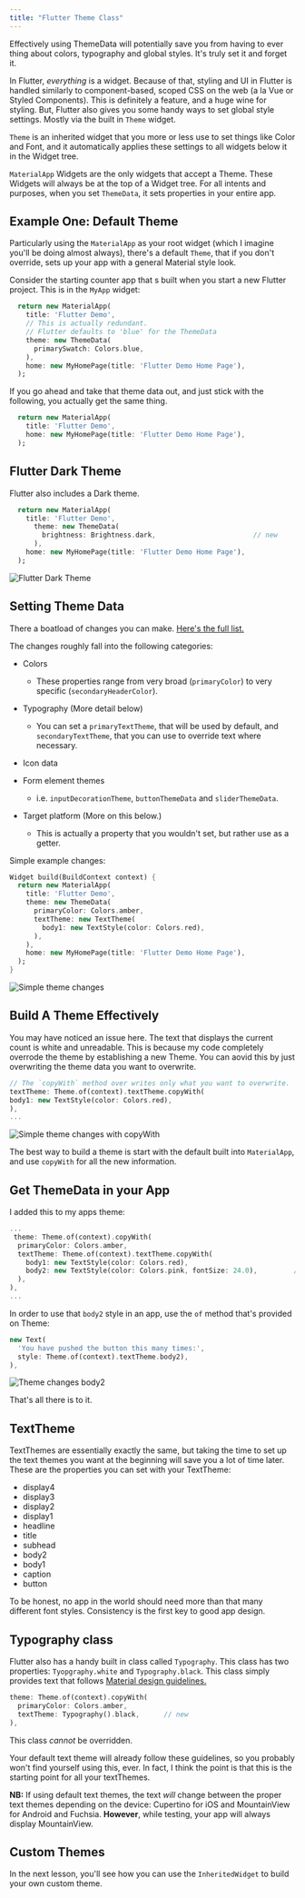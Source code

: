 ```yaml
---
title: "Flutter Theme Class"
---
```


Effectively using ThemeData will potentially save you from having to ever thing about colors, typography and global styles. It's truly set it and forget it.

In Flutter, _everything_ is a widget. Because of that, styling and UI in
Flutter is handled similarly to component-based, scoped CSS on the web (a la
Vue or Styled Components). This is definitely a feature, and a huge wine for
styling. But, Flutter also gives you some handy ways to set global style
settings. Mostly via the built in `Theme` widget.

`Theme` is an inherited widget that you more or less use to set things like
Color and Font, and it automatically applies these settings to all widgets
below it in the Widget tree.

`MaterialApp` Widgets are the only widgets that accept a
Theme. These Widgets will always be at the top of a Widget tree. For all
intents and purposes, when you set `ThemeData`, it sets properties in your
entire app.

## Example One: Default Theme

Particularly using the `MaterialApp` as your root widget (which I imagine
you'll be doing almost always), there's a default `Theme`, that if you don't
override, sets up your app with a general Material style look.

Consider the starting counter app that s built when you start a new Flutter
project. This is in the `MyApp` widget:

```dart
  return new MaterialApp(
    title: 'Flutter Demo',
    // This is actually redundant.
    // Flutter defaults to 'blue' for the ThemeData
    theme: new ThemeData(
      primarySwatch: Colors.blue,
    ),
    home: new MyHomePage(title: 'Flutter Demo Home Page'),
  );
```

If you go ahead and take that theme data out, and just stick with the
following, you actually get the same thing.

```dart
  return new MaterialApp(
    title: 'Flutter Demo',
    home: new MyHomePage(title: 'Flutter Demo Home Page'),
  );
```

## Flutter Dark Theme

Flutter also includes a Dark theme.

```dart
  return new MaterialApp(
    title: 'Flutter Demo',
      theme: new ThemeData(
        brightness: Brightness.dark,                        // new
      ),
    home: new MyHomePage(title: 'Flutter Demo Home Page'),
  );
```

![Flutter Dark Theme](https://res.cloudinary.com/ericwindmill/image/upload/c_scale,w_300/v1524498592/flutter_by_example/Simulator_Screen_Shot_-_iPhone_X_-_2018-04-22_at_10.29.48.png)

## Setting Theme Data

There a boatload of changes you can make. [Here's the full list.](https://docs.flutter.io/flutter/material/ThemeData-class.html)

The changes roughly fall into the following categories:

* Colors
  * These properties range from very broad (`primaryColor`) to very specific (`secondaryHeaderColor`).
* Typography (More detail below)
  * You can set a `primaryTextTheme`, that will be used by default, and `secondaryTextTheme`, that you can use to override text where necessary.
* Icon data
* Form element themes
  * i.e. `inputDecorationTheme`, `buttonThemeData` and `sliderThemeData`.
* Target platform (More on this below.)

  * This is actually a property that you wouldn't set, but rather use as a getter.

Simple example changes:

```dart
Widget build(BuildContext context) {
  return new MaterialApp(
    title: 'Flutter Demo',
    theme: new ThemeData(
      primaryColor: Colors.amber,
      textTheme: new TextTheme(
        body1: new TextStyle(color: Colors.red),
      ),
    ),
    home: new MyHomePage(title: 'Flutter Demo Home Page'),
  );
}
```

![Simple theme changes](https://res.cloudinary.com/ericwindmill/image/upload/c_scale,w_300/v1524498592/flutter_by_example/Simulator_Screen_Shot_-_iPhone_X_-_2018-04-22_at_10.45.27.png)

## Build A Theme Effectively

You may have noticed an issue here. The text that displays the current count
is white and unreadable. This is because my code completely overrode the
theme by establishing a new Theme. You can aovid this by just overwriting the
theme data you want to overwrite.

```dart
// The `copyWith` method over writes only what you want to overwrite.
textTheme: Theme.of(context).textTheme.copyWith(
body1: new TextStyle(color: Colors.red),
),
...
```

![Simple theme changes with copyWith](https://res.cloudinary.com/ericwindmill/image/upload/c_scale,w_300/v1524498592/flutter_by_example/Simulator_Screen_Shot_-_iPhone_X_-_2018-04-22_at_10.51.39.png)

The best way to build a theme is start with the default built into
`MaterialApp`, and use `copyWith` for all the new information.

## Get ThemeData in your App

I added this to my apps theme:

```dart
...
 theme: Theme.of(context).copyWith(
  primaryColor: Colors.amber,
  textTheme: Theme.of(context).textTheme.copyWith(
    body1: new TextStyle(color: Colors.red),
    body2: new TextStyle(color: Colors.pink, fontSize: 24.0),         // new
  ),
),
...
```

In order to use that `body2` style in an app, use the `of` method that's
provided on Theme:

```dart
new Text(
  'You have pushed the button this many times:',
  style: Theme.of(context).textTheme.body2),
),
```

![Theme changes body2](https://res.cloudinary.com/ericwindmill/image/upload/c_scale,w_300/v1524498592/flutter_by_example/Simulator_Screen_Shot_-_iPhone_X_-_2018-04-22_at_11.00.46.png)

That's all there is to it.

## TextTheme

TextThemes are essentially exactly the same, but taking the time to set up
the text themes you want at the beginning will save you a lot of time later.
These are the properties you can set with your TextTheme:

* display4
* display3
* display2
* display1
* headline
* title
* subhead
* body2
* body1
* caption
* button

To be honest, no app in the world should need more than that many different
font styles. Consistency is the first key to good app design.

## Typography class

Flutter also has a handy built in class called `Typography`. This class has
two properties: `Tyopgraphy.white` and `Typography.black`. This class simply
provides text that follows [Material design guidelines.](https://material.io/guidelines/style/typography.html#)

```dart
theme: Theme.of(context).copyWith(
  primaryColor: Colors.amber,
  textTheme: Typography().black,      // new
),
```

This class _cannot_ be overridden.

Your default text theme will already follow these guidelines, so you probably
won't find yourself using this, ever. In fact, I think the point is that
this is the starting point for all your textThemes.

**NB:** If using default text themes, the text _will_ change between the
proper text themes depending on the device: Cupertino for iOS and
MountainView for Android and Fuchsia. **However**, while testing, your app
will always display MountainView.

## Custom Themes

In the next lesson, you'll see how you can use the `InheritedWidget` to build
your own custom theme.
